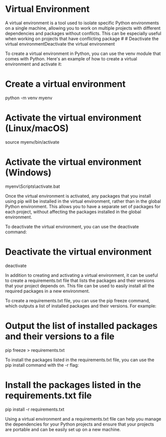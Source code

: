 <h1>Virtual Environment</h1>
A virtual environment is a tool used to isolate specific Python environments on a single machine, allowing you to work on multiple projects with different dependencies and packages without conflicts. This can be especially useful when working on projects that have conflicting package # 
# Deactivate the virtual environmentDeactivate the virtual environment

To create a virtual environment in Python, you can use the venv module that comes with Python. Here's an example of how to create a virtual environment and activate it:

# Create a virtual environment
python -m venv myenv

# Activate the virtual environment (Linux/macOS)
source myenv/bin/activate

# Activate the virtual environment (Windows)
myenv\Scripts\activate.bat


Once the virtual environment is activated, any packages that you install using pip will be installed in the virtual environment, rather than in the global Python environment. This allows you to have a separate set of packages for each project, without affecting the packages installed in the global environment.

To deactivate the virtual environment, you can use the deactivate command:
# Deactivate the virtual environment
deactivate

In addition to creating and activating a virtual environment, it can be useful to create a requirements.txt file that lists the packages and their versions that your project depends on. This file can be used to easily install all the required packages in a new environment.

To create a requirements.txt file, you can use the pip freeze command, which outputs a list of installed packages and their versions. For example:
# Output the list of installed packages and their versions to a file
pip freeze > requirements.txt

To install the packages listed in the requirements.txt file, you can use the pip install command with the -r flag:
# Install the packages listed in the requirements.txt file
pip install -r requirements.txt

Using a virtual environment and a requirements.txt file can help you manage the dependencies for your Python projects and ensure that your projects are portable and can be easily set up on a new machine.